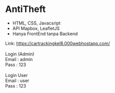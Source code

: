 # AntiTheft

- HTML, CSS, Javacsript
- API Mapbox, LeafletJS
- Hanya FrontEnd tanpa Backend

Link: https://cartrackingkel8.000webhostapp.com/
<br><br>
Login (Admin)<br>
Email : admin<br>
Pass : 123<br>
<br>
Login User<br>
Email : user<br>
Pass : 123<br>
